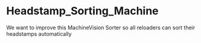# Headstamp_Sorting_Machine
We want to improve this MachineVision Sorter so all reloaders can sort their headstamps automatically

